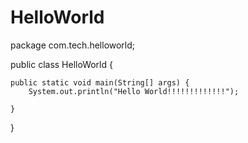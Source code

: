 # HelloWorld
package com.tech.helloworld;

public class HelloWorld {

	public static void main(String[] args) {
		System.out.println("Hello World!!!!!!!!!!!!!");

	}

}

